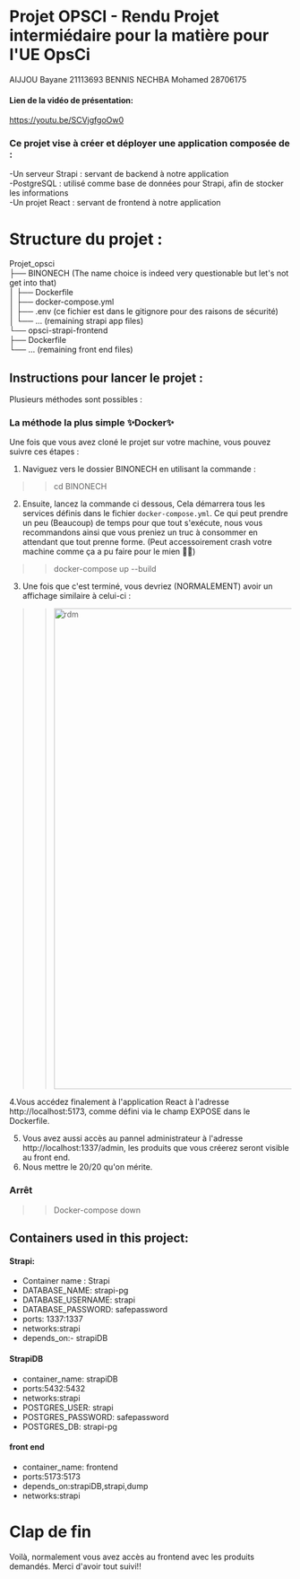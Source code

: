# Projet OPSCI - Rendu Projet intermiédaire pour la matière pour l'UE OpsCi 
AIJJOU Bayane 21113693
BENNIS NECHBA Mohamed 28706175

#### Lien de la vidéo de présentation: 
https://youtu.be/SCVjgfgoOw0
### Ce projet vise à créer et déployer une application composée de :

-Un serveur Strapi : servant de backend à notre application\
-PostgreSQL : utilisé comme base de données pour Strapi, afin de stocker les informations\
-Un projet React : servant de frontend à notre application
# Structure du projet :
Projet_opsci\
├── BINONECH (The name choice is indeed very questionable but let's not get into that)\
│   ├── Dockerfile\
│   ├── docker-compose.yml\
│   ├── .env (ce fichier est dans le gitignore pour des raisons de sécurité)\
│   └── ... (remaining strapi app files)\
└── opsci-strapi-frontend\
    ├── Dockerfile\
    └── ... (remaining front end files)
## Instructions pour lancer le projet :

Plusieurs méthodes sont possibles :

### La méthode la plus simple ✨Docker✨

Une fois que vous avez cloné le projet sur votre machine, vous pouvez suivre ces étapes :

1. Naviguez vers le dossier BINONECH en utilisant la commande :
>>cd BINONECH

2. Ensuite, lancez la commande ci dessous, Cela démarrera tous les services définis dans le fichier `docker-compose.yml`.
Ce qui peut prendre un peu (Beaucoup) de temps pour que tout s'exécute, nous vous recommandons ainsi que vous preniez un truc à consommer en attendant que tout prenne forme. (Peut accessoirement crash votre machine comme ça a pu faire pour le mien 🤭🤭)
>>docker-compose up --build


3. Une fois que c'est terminé, vous devriez (NORMALEMENT) avoir un affichage similaire à celui-ci :
>><img width="857" alt="rdm" src="https://github.com/hasleyy6/Projet-opsci/assets/141744710/2475a0a3-b470-4a36-8a7b-9d612d97ce93">

4.Vous accédez finalement à l'application React à l'adresse http://localhost:5173, comme défini via le champ EXPOSE dans le Dockerfile.

5. Vous avez aussi accès au pannel administrateur à l'adresse http://localhost:1337/admin, les produits que vous créerez seront visible au front end.
6. Nous mettre le 20/20 qu'on mérite.

### Arrêt
>>Docker-compose down

## Containers used in this project:
#### Strapi:
- Container name : Strapi
- DATABASE_NAME: strapi-pg
- DATABASE_USERNAME: strapi
- DATABASE_PASSWORD: safepassword
- ports: 1337:1337
- networks:strapi
- depends_on:- strapiDB

#### StrapiDB
- container_name: strapiDB
- ports:5432:5432
- networks:strapi
- POSTGRES_USER: strapi
- POSTGRES_PASSWORD: safepassword
- POSTGRES_DB: strapi-pg

#### front end
- container_name: frontend
- ports:5173:5173
- depends_on:strapiDB,strapi,dump
- networks:strapi

# Clap de fin
Voilà, normalement vous avez accès au frontend avec les produits demandés. Merci d'avoir tout suivi!!

